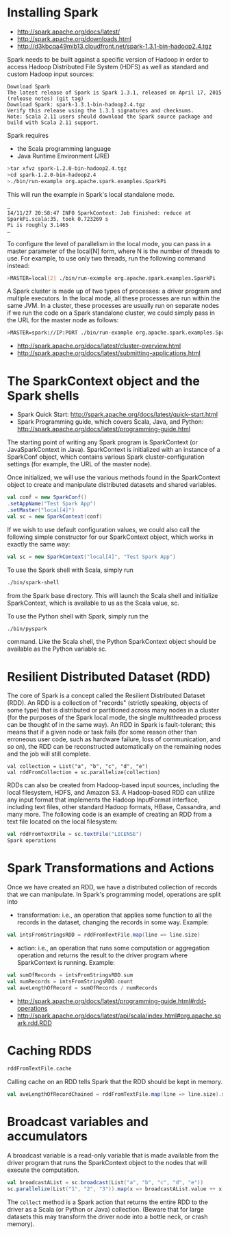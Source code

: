 # Installing Spark

* http://spark.apache.org/docs/latest/ 
* http://spark.apache.org/downloads.html
* http://d3kbcqa49mib13.cloudfront.net/spark-1.3.1-bin-hadoop2.4.tgz

Spark needs to be built against a specific version of Hadoop in order to access Hadoop Distributed File System (HDFS) as well as standard and custom Hadoop input sources:
```
Download Spark
The latest release of Spark is Spark 1.3.1, released on April 17, 2015 (release notes) (git tag)
Download Spark: spark-1.3.1-bin-hadoop2.4.tgz
Verify this release using the 1.3.1 signatures and checksums.
Note: Scala 2.11 users should download the Spark source package and build with Scala 2.11 support.
```
Spark requires 

* the Scala programming language
* Java Runtime Environment (JRE)

```bash
>tar xfvz spark-1.2.0-bin-hadoop2.4.tgz
>cd spark-1.2.0-bin-hadoop2.4
>./bin/run-example org.apache.spark.examples.SparkPi
```

This will run the example in Spark's local standalone mode.
```
…
14/11/27 20:58:47 INFO SparkContext: Job finished: reduce at SparkPi.scala:35, took 0.723269 s
Pi is roughly 3.1465
…
```
To configure the level of parallelism in the local mode, you can pass in a master parameter of the local[N] form, where N is the number of threads to use. For example, to use only two threads, run the following command instead:
```bash
>MASTER=local[2] ./bin/run-example org.apache.spark.examples.SparkPi
```
A Spark cluster is made up of two types of processes: a driver program and multiple executors. In the local mode, all these processes are run within the same JVM. In a cluster, these processes are usually run on separate nodes
if we run the code on a Spark standalone cluster, we could simply pass in the URL for the master node as follows:

```bash
>MASTER=spark://IP:PORT ./bin/run-example org.apache.spark.examples.SparkPi
```
* http://spark.apache.org/docs/latest/cluster-overview.html
* http://spark.apache.org/docs/latest/submitting-applications.html

# The SparkContext object and the Spark shells

* Spark Quick Start: http://spark.apache.org/docs/latest/quick-start.html
* Spark Programming guide, which covers Scala, Java, and Python: http://spark.apache.org/docs/latest/programming-guide.html

The starting point of writing any Spark program is SparkContext (or JavaSparkContext in Java). SparkContext is initialized with an instance of a SparkConf object, which contains various Spark cluster-configuration settings (for example, the URL of the master node).

Once initialized, we will use the various methods found in the SparkContext object to create and manipulate distributed datasets and shared variables. 

```scala
val conf = new SparkConf()
.setAppName("Test Spark App")
.setMaster("local[4]")
val sc = new SparkContext(conf) 
```

 If we wish to use default configuration values, we could also call the following simple constructor for our SparkContext object, which works in exactly the same way:

```scala
val sc = new SparkContext("local[4]", "Test Spark App")
```
To use the Spark shell with Scala, simply run 

```bash
./bin/spark-shell
```

from the Spark base directory. This will launch the Scala shell and initialize SparkContext, which is available to us as the Scala value, sc.

To use the Python shell with Spark, simply run the 

```bash
./bin/pyspark
```

command. Like the Scala shell, the Python SparkContext object should be available as the Python variable sc. 

# Resilient Distributed Dataset (RDD)

The core of Spark is a concept called the Resilient Distributed Dataset (RDD). An RDD is a collection of "records" (strictly speaking, objects of some type) that is distributed or partitioned across many nodes in a cluster (for the purposes of the Spark local mode, the single multithreaded process can be thought of in the same way). An RDD in Spark is fault-tolerant; this means that if a given node or task fails (for some reason other than erroneous user code, such as hardware failure, loss of communication, and so on), the RDD can be reconstructed automatically on the remaining nodes and the job will still complete.

```
val collection = List("a", "b", "c", "d", "e")
val rddFromCollection = sc.parallelize(collection)
```

RDDs can also be created from Hadoop-based input sources, including the local filesystem, HDFS, and Amazon S3. A Hadoop-based RDD can utilize any input format that implements the Hadoop InputFormat interface, including text files, other standard Hadoop formats, HBase, Cassandra, and many more. The following code is an example of creating an RDD from a text file located on the local filesystem:

```scala
val rddFromTextFile = sc.textFile("LICENSE")
Spark operations
```

# Spark Transformations and Actions

Once we have created an RDD, we have a distributed collection of records that we can manipulate. In Spark's programming model, operations are split into 

* transformation: i.e., an operation that applies some function to all the records in the dataset, changing the records in some way. Example:

```scala
val intsFromStringsRDD = rddFromTextFile.map(line => line.size)
```
 
* action: i.e., an operation that runs some computation or aggregation operation and returns the result to the driver program where SparkContext is running. Example:

```scala
val sumOfRecords = intsFromStringsRDD.sum
val numRecords = intsFromStringsRDD.count
val aveLengthOfRecord = sumOfRecords / numRecords
```

* http://spark.apache.org/docs/latest/programming-guide.html#rdd-operations
* http://spark.apache.org/docs/latest/api/scala/index.html#org.apache.spark.rdd.RDD

# Caching RDDS

```scala
rddFromTextFile.cache
```

Calling cache on an RDD tells Spark that the RDD should be kept in memory. 

```scala
val aveLengthOfRecordChained = rddFromTextFile.map(line => line.size).sum / rddFromTextFile.count
```
 # Broadcast variables and accumulators
 
 A broadcast variable is a read-only variable that is made available from the driver program that runs the SparkContext object to the nodes that will execute the computation. 

```scala
val broadcastAList = sc.broadcast(List("a", "b", "c", "d", "e"))
sc.parallelize(List("1", "2", "3")).map(x => broadcastAList.value ++ x).collect
```
The `collect` method is a Spark action that returns the entire RDD to the driver as a Scala (or Python or Java) collection. (Beware that for large datasets this may transform the driver node into a bottle neck, or crash memory). 
